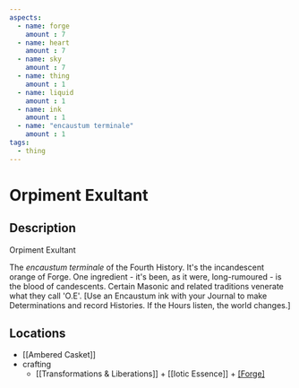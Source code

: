 ```yaml
---
aspects: 
  - name: forge
    amount : 7
  - name: heart
    amount : 7
  - name: sky
    amount : 7
  - name: thing
    amount : 1
  - name: liquid
    amount : 1
  - name: ink
    amount : 1
  - name: "encaustum terminale"
    amount : 1
tags:
  - thing
---
```


# Orpiment Exultant

## Description
Orpiment Exultant

The <i>encaustum terminale</i> of the Fourth History. It's the incandescent orange of Forge. One ingredient - it's been, as it were, long-rumoured - is the blood of candescents. Certain Masonic and related traditions venerate what they call 'O.E'.  [Use an Encaustum ink with your Journal to make Determinations and record Histories. If the Hours listen, the world changes.]
## Locations
- [[Ambered Casket]]
- crafting
	- [[Transformations & Liberations]] + [[Iotic Essence]] + [[Forge]](15)